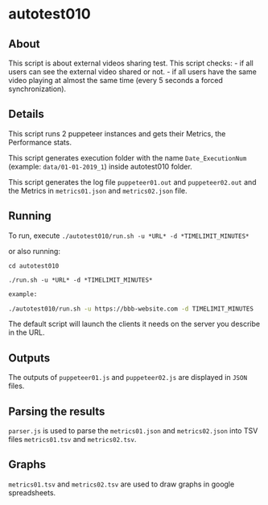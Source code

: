 # autotest010

## About

This script is about external videos sharing test.
This script checks: 
    - if all users can see the external video shared or not.
    - if all users have the same video playing at almost the same time (every 5 seconds a         forced synchronization).

## Details

This script runs 2 puppeteer instances and gets their Metrics, the Performance stats.

This script generates execution folder with the name `Date_ExecutionNum` (example: `data/01-01-2019_1`) inside autotest010 folder.

This script generates the log file `puppeteer01.out` and `puppeteer02.out` and the Metrics in `metrics01.json` and `metrics02.json` file.

## Running

To run, execute `./autotest010/run.sh -u *URL* -d *TIMELIMIT_MINUTES*`

or also running: 

```
cd autotest010

./run.sh -u *URL* -d *TIMELIMIT_MINUTES*
```

~~~bash
example: 

./autotest010/run.sh -u https://bbb-website.com -d TIMELIMIT_MINUTES
~~~

The default script will launch the clients it needs on the server you describe in the URL.

## Outputs

The outputs of `puppeteer01.js` and `puppeteer02.js` are displayed in `JSON` files.

## Parsing the results

`parser.js` is used to parse the `metrics01.json` and `metrics02.json` into TSV files `metrics01.tsv` and `metrics02.tsv`.

## Graphs

`metrics01.tsv` and `metrics02.tsv` are used to draw graphs in google spreadsheets.